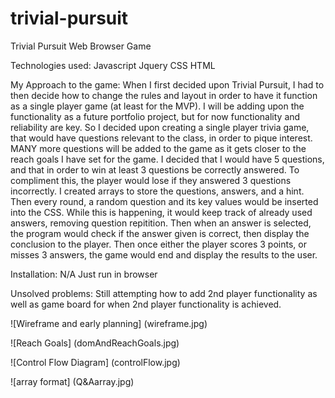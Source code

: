 # trivial-pursuit
Trivial Pursuit Web Browser Game

Technologies used:
Javascript
Jquery
CSS
HTML

My Approach to the game:
    When I first decided upon Trivial Pursuit, I had to then decide how to change the rules and layout in order to have it function as a single player game (at least for the MVP). I will be adding upon the functionality as a future portfolio project, but for now functionality and reliability are key. 
    So I decided upon creating a single player trivia game, that would have questions relevant to the class, in order to pique interest. MANY more questions will be added to the game as it gets closer to the reach goals I have set for the game.
    I decided that I would have 5 questions, and that in order to win at least 3 questions be correctly answered. To compliment this, the player would lose if they answered 3 questions incorrectly.
    I created arrays to store the questions, answers, and a hint.
    Then every round, a random question and its key values would be inserted into the CSS. While this is happening, it would keep track of already used answers, removing question repitition.
    Then when an answer is selected, the program would check if the answer given is correct, then display the conclusion to the player.
    Then once either the player scores 3 points, or misses 3 answers, the game would end and display the results to the user.

Installation: N/A
Just run in browser

Unsolved problems:
Still attempting how to add 2nd player functionality as well as game board for when 2nd player functionality is achieved. 

![Wireframe and early planning]
(wireframe.jpg)

![Reach Goals]
(domAndReachGoals.jpg)

![Control Flow Diagram]
(controlFlow.jpg)

![array format]
(Q&Aarray.jpg)
